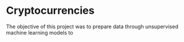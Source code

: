 # Cryptocurrencies

The objective of this project was to prepare data through unsupervised machine learning models to 
